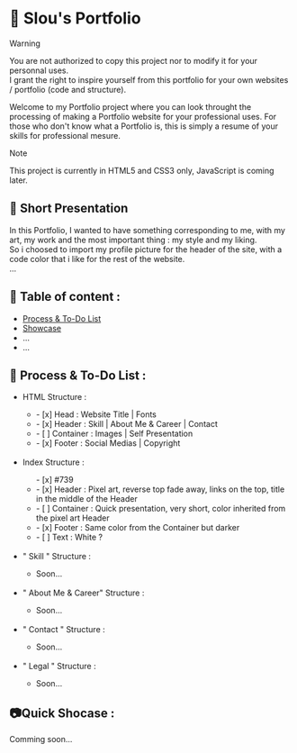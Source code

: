 # 📂 Slou's Portfolio

> [!WARNING]
> You are not authorized to copy this project nor to modify it for your personnal uses.\
> I grant the right to inspire yourself from this portfolio for your own websites / portfolio (code and structure).

Welcome to my Portfolio project where you can look throught the processing of making a Portfolio website for your professional uses. 
For those who don't know what a Portfolio is, this is simply a resume of your skills for professional mesure.

> [!NOTE]
> This project is currently in HTML5 and CSS3 only, JavaScript is coming later.

## 📓 Short Presentation
In this Portfolio, I wanted to have something corresponding to me, with my art, my work and the most important thing : my style and my liking.\
So i choosed to import my profile picture for the header of the site, with a code color that i like for the rest of the website.\
...

## 🔖 Table of content : 
<ul>
  <li><a href="https://github.com/slouowzee/Web-Portfolio#-process--to-do-list-">Process & To-Do List</a></li>
  <li><a href="https://github.com/slouowzee/Web-Portfolio#quick-shocase-">Showcase</a></li>
  <li><a>...</a></li>
  <li><a>...</a></li>
</ul>

## 📑 Process & To-Do List :
<ul>
  <li>HTML Structure : </li>
  <ul>
    <li>- [x] Head : Website Title | Fonts</li>
    <li>- [x] Header : Skill | About Me & Career | Contact</li>
    <li>- [ ] Container : Images | Self Presentation</li>
    <li>- [x] Footer : Social Medias | Copyright</li>
  </ul>

  <br>

  <li>Index Structure : </li>
  <ul>
    - [x] #739
    <li>- [x] Header : Pixel art, reverse top fade away, links on the top, title in the middle of the Header</li>
    <li>- [ ] Container : Quick presentation, very short, color inherited from the pixel art Header</li>
    <li>- [x] Footer : Same color from the Container but darker</li>
    <li>- [ ] Text : White ?</li>
  </ul>
  
  <br>
  
  <li>" Skill " Structure : </li>
  <ul>
    <li>Soon...</li>
  </ul>
  
  <br>
  
  <li>" About Me & Career" Structure : </li>
  <ul>
    <li>Soon...</li>
  </ul>
  
  <br>
  
  <li>" Contact " Structure : </li>
  <ul>
    <li>Soon...</li>
  </ul>
  
  <br>
  
  <li>" Legal " Structure : </li>
  <ul>
    <li>Soon...</li>
  </ul>
</ul>

## 📷Quick Shocase : 
Comming soon...
